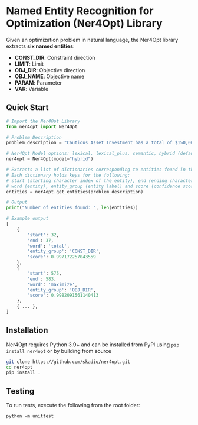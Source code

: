# Named Entity Recognition for Optimization (Ner4Opt) Library

Given an optimization problem in natural language, the Ner4Opt library extracts **six named entities**:

- **CONST_DIR**: Constraint direction
- **LIMIT**: Limit
- **OBJ_DIR**: Objective direction
- **OBJ_NAME**: Objective name
- **PARAM**: Parameter
- **VAR**: Variable

## Quick Start

```python
# Import the Ner4Opt Library
from ner4opt import Ner4Opt

# Problem Description
problem_description = "Cautious Asset Investment has a total of $150,000 to manage and decides to invest it in money market fund, which yields a 2% return as well as in foreign bonds, which gives and average rate of return of 10.2%. Internal policies require PAI to diversify the asset allocation so that the minimum investment in money market fund is 40% of the total investment. Due to the risk of default of foreign countries, no more than 40% of the total investment should be allocated to foreign bonds. How much should the Cautious Asset Investment allocate in each asset so as to maximize its average return?"

# Ner4Opt Model options: lexical, lexical_plus, semantic, hybrid (default). 
ner4opt = Ner4Opt(model="hybrid")

# Extracts a list of dictionaries corresponding to entities found in the given problem description.
# Each dictionary holds keys for the following: 
# start (starting character index of the entity), end (ending character index of the entity)
# word (entity), entity_group (entity label) and score (confidence score for the entity)
entities = ner4opt.get_entities(problem_description)

# Output
print("Number of entities found: ", len(entities))

# Example output
[   
    {
        'start': 32, 
        'end': 37, 
        'word': 'total', 
        'entity_group': 'CONST_DIR', 
        'score': 0.997172257043559
    },
    {
        'start': 575, 
        'end': 583, 
        'word': 'maximize', 
        'entity_group': 'OBJ_DIR', 
        'score': 0.9982091561140413
    },
    { ... },
]
```

## Installation

Ner4Opt requires Python 3.9+ and can be installed from PyPI using `pip install ner4opt` or by building from source 

```bash
git clone https://github.com/skadio/ner4opt.git
cd ner4opt
pip install .
```

## Testing

To run tests, execute the following from the root folder:

```
python -m unittest
```
